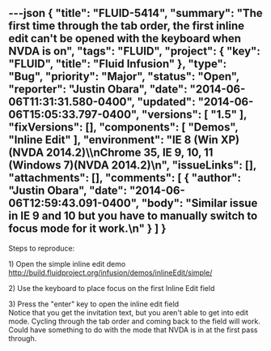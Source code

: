 ---json
{
  "title": "FLUID-5414",
  "summary": "The first time through the tab order, the first inline edit can't be opened with the keyboard when NVDA is on",
  "tags": "FLUID",
  "project": {
    "key": "FLUID",
    "title": "Fluid Infusion"
  },
  "type": "Bug",
  "priority": "Major",
  "status": "Open",
  "reporter": "Justin Obara",
  "date": "2014-06-06T11:31:31.580-0400",
  "updated": "2014-06-06T15:05:33.797-0400",
  "versions": [
    "1.5"
  ],
  "fixVersions": [],
  "components": [
    "Demos",
    "Inline Edit"
  ],
  "environment": "IE 8 (Win XP) (NVDA 2014.2)\\\nChrome 35, IE 9, 10, 11 (Windows 7)(NVDA 2014.2)\n",
  "issueLinks": [],
  "attachments": [],
  "comments": [
    {
      "author": "Justin Obara",
      "date": "2014-06-06T12:59:43.091-0400",
      "body": "Similar issue in IE 9 and 10 but you have to manually switch to focus mode for it work.\n"
    }
  ]
}
---
Steps to reproduce:

1\) Open the simple inline edit demo\
<http://build.fluidproject.org/infusion/demos/inlineEdit/simple/>

2\) Use the keyboard to place focus on the first Inline Edit field

3\) Press the "enter" key to open the inline edit field\
Notice that you get the invitation text, but you aren't able to get into edit mode. Cycling through the tab order and coming back to the field will work. Could have something to do with the mode that NVDA is in at the first pass through.

        